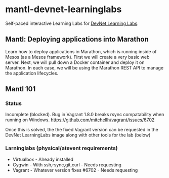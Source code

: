 # mantl-devnet-learninglabs
Self-paced interactive Learning Labs for [DevNet Learning Labs](https://learninglabs.cisco.com).

## Mantl: Deploying applications into Marathon

Learn how to deploy applications in Marathon, which is running inside of Mesos (as a Mesos framework). First we will create a very basic web server. Next, we will pull down a Docker container and deploy it on Marathon. In each case, we will be using the Marathon REST API to manage the application lifecycles.


## Mantl 101

### Status
Incomplete (blocked).
Bug in Vagrant 1.8.0 breaks rsync compatability when running on Windows.
https://github.com/mitchellh/vagrant/issues/6702

Once this is solved, the the fixed Vagrant version can be requested in the DevNet LearningLabs image along with other tools for the lab (below)

### Larninglabs (physical/atevent requirements)

- Virtualbox - Already installed
- Cygwin - With ssh,rsync,git,curl - Needs requesting
- Vagrant - Whatever version fixes #6702 - Needs requesting

